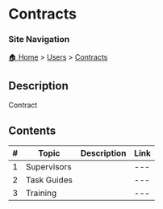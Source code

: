 <!-- description: Contracts -->
# Contracts

### Site Navigation
[🏠 Home](../../README.md) > [Users](../README.md) > [Contracts](README.md)

## Description
Contract

## Contents

| **#** | **Topic** | **Description** | **Link** |
|---|---|---|---|
| 1 | Supervisors |   |---|---|---|---| | 1 | Submit Contract | Documentation about Submit Contract for Your Organizatio... | [Supervisors](supervisors/) |
| 2 | Task Guides |   |---|---|---|---| | 1 | Moving Contract Files | Documentation about SharePoint Step-by-Step Guide:... | [Task Guides](task-guides/) |
| 3 | Training |   |---|---|---|---| | 1 | Moving Contract Files | Documentation about Moving Contract Files for Your... | [Training](training/) |